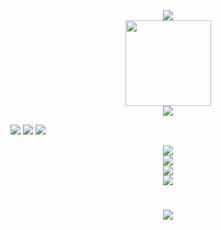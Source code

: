 <div align="center"> <img src="https://metrics.lecoq.io/icefiresong24?template=classic&config.timezone=Asia%2FShanghai"> </div>

<div align="center"> <img height="137px" src="https://github-readme-stats.vercel.app/api?username=icefiresong24&hide_title=true&hide_border=true&show_icons=trueline_height=21&text_color=000&icon_color=000&bg_color=0,ea6161,ffc64d,fffc4d,52fa5a&theme=graywhite" /> </div>

<div align="center"> <img src="https://github-readme-stats.vercel.app/api/top-langs/?username=icefiresong24&hide_title=true&hide_border=true&layout=compact&langs_count=6&text_color=000&icon_color=fff&bg_color=0,52fa5a,4dfcff,c64dff&theme=graywhite" /> </div>

<span > <img src="https://img.shields.io/badge/-HTML5-E34F26?style=flat-square&logo=html5&logoColor=white" /> <img src="https://img.shields.io/badge/-CSS3-1572B6?style=flat-square&logo=css3" /> <img src="https://img.shields.io/badge/-JavaScript-oringe?style=flat-square&logo=javascript" /> </span>


<div align="center"> <img src="https://visitor-badge.glitch.me/badge?page_id=sun0225SUN" /> </div>


<div align="center"> <img src="https://activity-graph.herokuapp.com/graph?username=sun0225SUN&theme=xcode" /> </div>


<div align="center"> <img src="https://github-readme-streak-stats.herokuapp.com/?user=sun0225SUN" /> </div>


<div align="center"> <img src="https://stats.justsong.cn/api/csdn?id=weixin_50915462"> </div>


<h1 align="center"> <a href="https://sunguoqi.com/"> <img src="https://readme-typing-svg.herokuapp.com/?lines=console.log(%22Hello%2C%20World!%22);小孙同学祝您今天愉快!&center=true&size=27"> </a> </h1>
